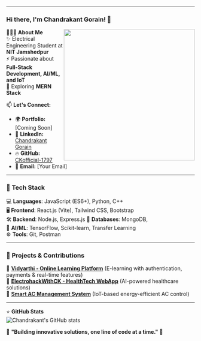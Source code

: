 

-----------------------------------------------------------
### Hi there, I'm Chandrakant Gorain! 👋  

<img src="https://raw.githubusercontent.com/sanjay-kv/sanjay-kv/main/Assets/illustration.png" min-width="300px" max-width="300px" width="350px" align="right">

👨🏻‍💻 **About Me**  
✨ Electrical Engineering Student at **NIT Jamshedpur**  
⚡ Passionate about **Full-Stack Development, AI/ML, and IoT**  
🚀 Exploring **MERN Stack**  


📫 **Let's Connect:**  
- 🌍 **Portfolio:** [Coming Soon]  
- 💼 **LinkedIn:** [Chandrakant Gorain](https://www.linkedin.com/in/chandrakant-gorain-0201b6287/)  
- 🔥 **GitHub:** [CKofficial-1797](https://github.com/CKofficial-1797)  
- 📩 **Email:** [Your Email]  

---

### 🚀 **Tech Stack**  
💻 **Languages**: JavaScript (ES6+), Python, C++  
🖥️ **Frontend**: React.js (Vite),  Tailwind CSS, Bootstrap  
🛠️ **Backend**: Node.js, Express.js
📡 **Databases**: MongoDB,  
🧠 **AI/ML**: TensorFlow, Scikit-learn, Transfer Learning  
⚙️ **Tools**: Git, Postman  

---

### 🌱 **Projects & Contributions**  
🔹 **[Vidyarthi - Online Learning Platform](https://github.com/CKofficial-1797/Padhlo-Platform.git)** (E-learning with authentication, payments & real-time features)  
🔹 **[ElectrohackWithCK - HealthTech WebApp](https://github.com/CKofficial-1797/ElectrohackWithCK.git)** (AI-powered healthcare solutions)  
🔹 **[Smart AC Management System](https://github.com/CKofficial-1797/YourRepoHere.git)** (IoT-based energy-efficient AC control)  

---

⭐ **GitHub Stats**  
![Chandrakant's GitHub stats](https://github-readme-stats.vercel.app/api?username=CKofficial-1797&show_icons=true&theme=radical)  

📌 **"Building innovative solutions, one line of code at a time."** 🚀  

